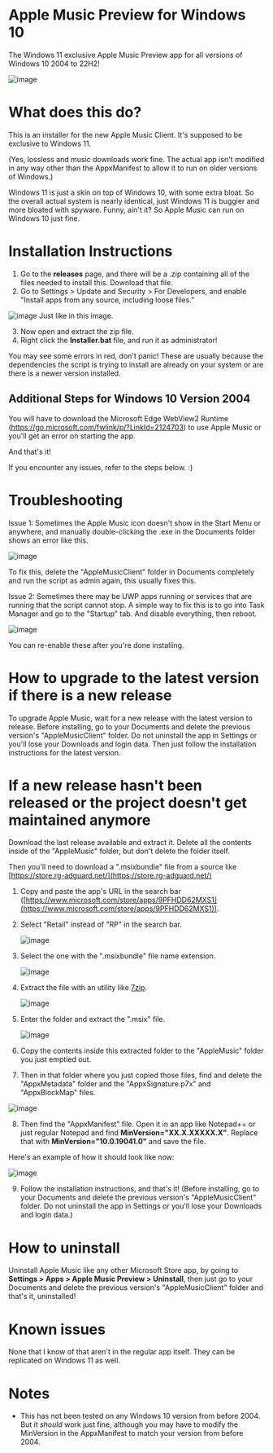# Apple Music Preview for Windows 10
The Windows 11 exclusive Apple Music Preview app for all versions of Windows 10 2004 to 22H2!

![image](https://github.com/kuba03099/Apple-Music-Preview-Windows-10-21H2/assets/152105133/1ad7c28c-561e-48e5-a12a-534ff6cfc897)


# What does this do?
This is an installer for the new Apple Music Client. It's supposed to be exclusive to Windows 11.

(Yes, lossless and music downloads work fine. The actual app isn't modified in any way other than the AppxManifest to allow it to run on older versions of Windows.)

Windows 11 is just a skin on top of Windows 10, with some extra bloat. So the overall actual system is nearly identical, just Windows 11 is buggier and more bloated with spyware. Funny, ain't it? So Apple Music can run on Windows 10 just fine. 

# Installation Instructions

1. Go to the **releases** page, and there will be a .zip containing all of the files needed to install this. Download that file.
2. Go to Settings > Update and Security > For Developers, and enable "Install apps from any source, including loose files."

![image](https://user-images.githubusercontent.com/70412932/235552873-139b9832-d1ef-4e0a-b090-48b2670d0281.png)
Just like in this image.

3. Now open and extract the zip file.
4. Right click the **Installer.bat** file, and run it as administrator!

You may see some errors in red, don't panic! These are usually because the dependencies the script is trying to install are already on your system or are there is a newer version installed.

## Additional Steps for Windows 10 Version 2004
You will have to download the Microsoft Edge WebView2 Runtime (https://go.microsoft.com/fwlink/p/?LinkId=2124703) to use Apple Music or you'll get an error on starting the app.

And that's it!

If you encounter any issues, refer to the steps below. :)

# Troubleshooting
Issue 1: Sometimes the Apple Music icon doesn't show in the Start Menu or anywhere, and manually double-clicking the .exe in the Documents folder shows an error like this.

![image](https://github.com/kuba03099/Apple-Music-Preview-Windows-10-21H2/assets/152105133/f9c11ade-e4ba-45de-bb75-fb6f1deb8873)

To fix this, delete the "AppleMusicClient" folder in Documents completely and run the script as admin again, this usually fixes this.


Issue 2: Sometimes there may be UWP apps running or services that are running that the script cannot stop. A simple way to fix this is to go into Task Manager and go to the "Startup" tab. And disable everything, then reboot.

![image](https://user-images.githubusercontent.com/70412932/235554700-0de40509-0670-4a95-9e83-433de4da9c3a.png)

You can re-enable these after you're done installing.

# How to upgrade to the latest version if there is a new release
To upgrade Apple Music, wait for a new release with the latest version to release. Before installing, go to your Documents and delete the previous version's "AppleMusicClient" folder. Do not uninstall the app in Settings or you'll lose your Downloads and login data. Then just follow the installation instructions for the latest version.

# If a new release hasn't been released or the project doesn't get maintained anymore
Download the last release available and extract it. Delete all the contents inside of the "AppleMusic" folder, but don't delete the folder itself.

Then you'll need to download a ".msixbundle" file from a source like [https://store.rg-adguard.net/](https://store.rg-adguard.net/)

1. Copy and paste the app's URL in the search bar ([https://www.microsoft.com/store/apps/9PFHDD62MXS1](https://www.microsoft.com/store/apps/9PFHDD62MXS1)).
2. Select "Retail" instead of "RP" in the search bar.

    ![image](https://user-images.githubusercontent.com/70412932/235558728-63d97d11-1988-41d7-a0ec-b8e10c1259bc.png)

3. Select the one with the ".msixbundle" file name extension.

    ![image](https://user-images.githubusercontent.com/70412932/235559192-29a23191-0dc0-49ec-8c78-52c63ec319ce.png)

4. Extract the file with an utility like [7zip](https://www.7-zip.org/download.html).

    ![image](https://user-images.githubusercontent.com/70412932/235559495-6cf077c3-f782-43af-a96a-7f5b7632f8aa.png)

5. Enter the folder and extract the ".msix" file.

    ![image](https://user-images.githubusercontent.com/70412932/235559659-c7f49171-6677-47a9-855d-896dbdde0cda.png)

6. Copy the contents inside this extracted folder to the "AppleMusic" folder you just emptied out.

7. Then in that folder where you just copied those files, find and delete the "AppxMetadata" folder and the "AppxSignature.p7x" and "AppxBlockMap" files.
   
![image](https://github.com/kuba03099/Apple-Music-Preview-Windows-10-21H2/assets/152105133/25a6da91-37e7-4ddd-8641-df435cdd0577)


8. Then find the "AppxManifest" file. Open it in an app like Notepad++ or just regular Notepad and find **MinVersion="XX.X.XXXXX.X"**. Replace that with **MinVersion="10.0.19041.0"** and save the file.

Here's an example of how it should look like now:

![image](https://github.com/kuba03099/Apple-Music-Preview-Windows-10-21H2/assets/152105133/9ad07d9b-375a-45e9-b3a2-66db2cc76719)


9. Follow the installation instructions, and that's it! (Before installing, go to your Documents and delete the previous version's "AppleMusicClient" folder. Do not uninstall the app in Settings or you'll lose your Downloads and login data.)

# How to uninstall
Uninstall Apple Music like any other Microsoft Store app, by going to **Settings > Apps > Apple Music Preview > Uninstall**, then just go to your Documents and delete the previous version's "AppleMusicClient" folder and that's it, uninstalled!

# Known issues 
None that I know of that aren't in the regular app itself. They can be replicated on Windows 11 as well.

# Notes
- This has not been tested on any Windows 10 version from before 2004. But it *should* work just fine, although you may have to modify the MinVersion in the AppxManifest to match your version from before 2004.

